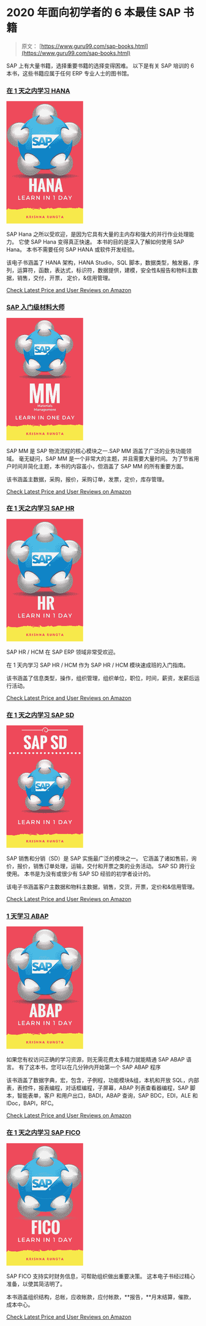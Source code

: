# 2020 年面向初学者的 6 本最佳 SAP 书籍

> 原文： [https://www.guru99.com/sap-books.html](https://www.guru99.com/sap-books.html)

SAP 上有大量书籍，选择重要书籍的选择变得困难。 以下是有关 SAP 培训的 6 本书，这些书籍应属于任何 ERP 专业人士的图书馆。

### [在 1 天之内学习 HANA](http://geni.us/h6Z8)

![SAP Books](img/30f8375c0342d871aeb8c1795e11f8c3.png "5 Books on SAP every Professional should Read")

SAP Hana 之所以受欢迎，是因为它具有大量的主内存和强大的并行作业处理能力。 它使 SAP Hana 变得真正快速。 本书的目的是深入了解如何使用 SAP Hana。 本书不需要任何 SAP HANA 或软件开发经验。

该电子书涵盖了 HANA 架构，HANA Studio，SQL 脚本，数据类型，触发器，序列，运算符，函数，表达式，标识符，数据提供，建模，安全性&报告和物料主数据，销售，交付，开票， 定价，&信用管理。

[Check Latest Price and User Reviews on Amazon](http://geni.us/h6Z8)

### [SAP 入门级材料大师](http://geni.us/TEWr)

![SAP Books](img/ac25b7e299114facadd658c65e1a14dc.png "5 Books on SAP every Professional should Read")

SAP MM 是 SAP 物流流程的核心模块之一.SAP MM 涵盖了广泛的业务功能领域。 毫无疑问，SAP MM 是一个非常大的主题，并且需要大量时间。 为了节省用户时间并简化主题，本书的内容虽小，但涵盖了 SAP MM 的所有重要方面。

该书涵盖主数据，采购，报价，采购订单，发票，定价，库存管理。

[Check Latest Price and User Reviews on Amazon](http://geni.us/TEWr)

### [在 1 天之内学习 SAP HR](http://geni.us/flb8)

![SAP Books](img/496ebfff2daa7345bc01b4af897ee00f.png "5 Books on SAP every Professional should Read")

SAP HR / HCM 在 SAP ERP 领域非常受欢迎。

在 1 天内学习 SAP HR / HCM 作为 SAP HR / HCM 模块速成班的入门指南。

该书涵盖了信息类型，操作，组织管理，组织单位，职位，时间，薪资，发薪后运行活动。

[Check Latest Price and User Reviews on Amazon](http://geni.us/flb8)

### [在 1 天之内学习 SAP SD](http://geni.us/MgDB)

![SAP Books](img/44e38c0c9671cbefdb5abe4f7d3d8bfd.png "5 Books on SAP every Professional should Read")

SAP 销售和分销（SD）是 SAP 实施最广泛的模块之一。 它涵盖了诸如售前，询价，报价，销售订单处理，运输，交付和开票之类的业务活动。 SAP SD 跨行业使用。 本书是为没有或很少有 SAP SD 经验的初学者设计的。

该电子书涵盖客户主数据和物料主数据，销售，交货，开票，定价和&信用管理。

[Check Latest Price and User Reviews on Amazon](http://geni.us/MgDB)

### [1 天学习 ABAP](http://geni.us/ZvVTLHR)

![SAP Books](img/e876e8e04a9305c5d4d3e8905f25ebda.png "5 Books on SAP every Professional should Read")

如果您有权访问正确的学习资源，则无需花费太多精力就能精通 SAP ABAP 语言。 有了这本书，您可以在几分钟内开始第一个 SAP ABAP 程序

该书涵盖了数据字典，宏，包含，子例程，功能模块&组，本机和开放 SQL，内部表，表控件，报表编程，对话框编程，子屏幕，ABAP 列表查看器编程，SAP 脚本，智能表单，客户 和用户出口，BADI，ABAP 查询，SAP BDC，EDI，ALE 和 IDoc，BAPI，RFC。

[Check Latest Price and User Reviews on Amazon](http://geni.us/ZvVTLHR)

### [在 1 天之内学习 SAP FICO](http://geni.us/SBVMeH)

![SAP Books](img/6c65c7154cb4725842c842ad9c25214d.png "5 Books on SAP every Professional should Read")

SAP FICO 支持实时财务信息，可帮助组织做出重要决策。 这本电子书经过精心准备，以使其简洁明了。

本书涵盖组织结构，总帐，应收帐款，应付帐款，**报告，**月末结算，催款，成本中心。

[Check Latest Price and User Reviews on Amazon](http://geni.us/SBVMeH)